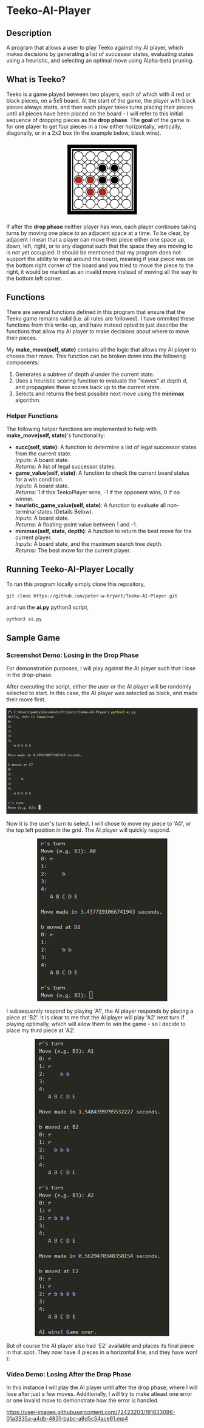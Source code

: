 # Teeko-AI-Player

## Description
A program that allows a user to play Teeko against my AI player, which makes decisions by generating a list of successor states, evaluating states using a heuristic, and selecting an optimal move using Alpha-beta pruning.

## What is Teeko?
Teeko is a game played between two players, each of which with 4 red or black pieces, on a 5x5 board. At the start of the game, the player with black pieces always starts, and then each player takes turns placing their pieces until all pieces have been placed on the board - I will refer to this initial sequence of dropping pieces as the <b>drop phase</b>. The <b>goal</b> of the game is for one player to get four pieces in a row either horizontally, vertically, diagonally, or in a 2x2 box (in the example below, black wins).

<p align="center">
  <img src="https://github.com/peter-w-bryant/Teeko-AI-Player/blob/main/images/board.png?raw=true" alt="Sublime's custom image"/>
</p>

If after the <b>drop phase</b> neither player has won, each player continues taking turns by moving one piece to an adjacent space at a time. To be clear, by adjacent I mean that a player can move their piece either one space up, down, left, right, or to any diagonal such that the space they are moving to is not yet occupied. It should be mentioned that my program does not support the ability to wrap around the board, meaning if your piece was on the bottom right corner of the board and you tried to move the piece to the right, it would be marked as an invalid move instead of moving all the way to the bottom left corner.

## Functions

There are several functions defined in this program that ensure that the Teeko game remains valid (i.e. all rules are followed). I have ommited these functions from this write-up, and have instead opted to just describe the functions that allow my AI player to make decisions about where to move their pieces.

My <b>make_move(self, state)</b> contains all the logic that allows my AI player to choose their move. This function can be broken down into the following components:

<ol> 
  <li>Generates a subtree of depth <i>d</i> under the current state.</li>
  <li>Uses a heuristic scoring function to evaluate the "leaves" at depth <i>d</i>, and propagates these scores back up to the current state.</li>
  <li>Selects and returns the best possible next move using the <b>minimax</b> algorithm.</li>
</ol>

### Helper Functions

The following helper functions are implemented to help with <b>make_move(self, state)</b>'s functionality:

<ul>
  <li><b>succ(self, state)</b>: A function to determine a list of legal successor states from the current state.<br>
    <i>Inputs:</i> A board state.<br>
    <i>Returns:</i> A list of legal successor states.</li>
  
  <li><b>game_value(self, state)</b>: A function to check the current board status for a win condition.<br>
    <i>Inputs:</i> A board state.<br>
    <i>Returns:</i> 1 if this TeekoPlayer wins, -1 if the opponent wins, 0 if no winner.</li>

  <li><b>heuristic_game_value(self, state)</b>: A function to evaluate all non-terminal states (Details Below).<br>
    <i>Inputs:</i> A board state.<br>
    <i>Returns:</i> A floating-point value between 1 and -1.</li>
  
   <li><b>minimax(self, state, depth)</b>: A function to return the best move for the current player.<br>
    <i>Inputs:</i> A board state, and the maximum search tree depth.<br>
    <i>Returns:</i> The best move for the current player.</li>
</ul>

## Running Teeko-AI-Player Locally

To run this program locally simply clone this repository,

```
git clone https://github.com/peter-w-bryant/Teeko-AI-Player.git
```

and run the <b>ai.py</b> python3 script,

```python
python3 ai.py
```

## Sample Game

### Screenshot Demo: Losing in the Drop Phase

For demonstration purposes, I will play against the AI player such that I lose in the drop-phase.

After executing the script, either the user or the AI player will be randomly selected to start. In this case, the AI player was selected as black, and made their move first.

<p align="center">
  <img src="https://github.com/peter-w-bryant/Teeko-AI-Player/blob/main/images/demo_i1.png?raw=true" alt="Sublime's custom image"/>
</p>

Now it is the user's turn to select. I will chose to move my piece to 'A0', or the top left position in the grid. The AI player will quickly respond.

<p align="center">
  <img src="https://github.com/peter-w-bryant/Teeko-AI-Player/blob/main/images/demo_i2.png?raw=true" alt="Sublime's custom image"/>
</p>

I subsequently respond by playing 'A1', the AI player responds by placing a piece at 'B2'. It is clear to me that the AI player will play 'A2' next turn if playing optimally, which will allow them to win the game - so I decide to place my third piece at 'A2'. 

<p align="center">
  <img src="https://github.com/peter-w-bryant/Teeko-AI-Player/blob/main/images/demo_i3.png?raw=true" alt="Sublime's custom image"/>
</p>

But of course the AI player also had 'E2' available and places its final piece in that spot. They now have 4 pieces in a horizontal line, and they have won! ):

### Video Demo: Losing After the Drop Phase

In this instance I will play the AI player until after the drop phase, where I will lose after just a few moves. Additionally, I will try to make atleast one error or one invalid move to demonstrate how the error is handled.

https://user-images.githubusercontent.com/72423203/191833096-01a3335a-a4db-4831-babc-a8d5c54ace61.mp4
